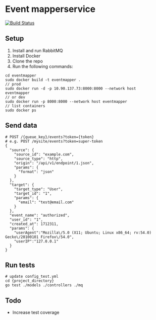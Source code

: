 Event mapperservice
==========================

[![Build Status](https://travis-ci.org/ildarusmanov/eventmapper.svg?branch=master)](https://travis-ci.org/ildarusmanov/eventmapper)

## Setup

1. Install and run RabbitMQ
2. Install Docker
3. Clone the repo
4. Run the following commands:

```
cd eventmapper
sudo docker build -t eventmapper .
// prod
sudo docker run -d -p 10.90.137.73:8000:8000 --network host eventmapper
// or dev
sudo docker run -p 8000:8000 --network host eventmapper
// list containers
sudo docker ps
```

## Send data

```
# POST /{queue_key}/events?token={token}
# e.g. POST /mysite/events?token=super-token
{
  "source": {
    "source_id": "example.com",
    "source_type": "http",
    "origin": "/api/v1/endpoint/1.json",
    "params": {
      "format": "json"
    }
  },
  "target": {
    "target_type": "User",
    "target_id": "1",
    "params": {
      "email": "test@email.com"
    }
  },
  "event_name": "authorized",
  "user_id": "1",
  "created_at": 1712311,
  "params": {
    "userAgent":"Mozilla\/5.0 (X11; Ubuntu; Linux x86_64; rv:54.0) Gecko\/20100101 Firefox\/54.0",
    "userIP":"127.0.0.1"
  }
}

```

## Run tests
```
# update config_test.yml
cd {project_directory}
go test ./models ./controllers ./mq
```

## Todo

* Increase test coverage